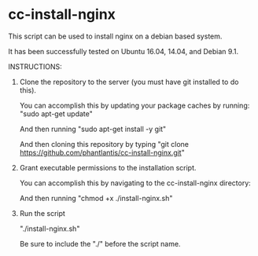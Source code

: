 # cc-install-nginx
This script can be used to install nginx on a debian based system.

It has been successfully tested on Ubuntu 16.04, 14.04, and Debian 9.1.

INSTRUCTIONS:
1. Clone the repository to the server (you must have git installed to do this).

    You can accomplish this by updating your package caches by running:
    "sudo apt-get update"

    And then running
    "sudo apt-get install -y git"

    And then cloning this repository by typing "git clone https://github.com/phantlantis/cc-install-nginx.git"

2. Grant executable permissions to the installation script.

    You can accomplish this by navigating to the cc-install-nginx directory:

    And then running
    "chmod +x ./install-nginx.sh"

3. Run the script

    "./install-nginx.sh"

    Be sure to include the "./" before the script name.
